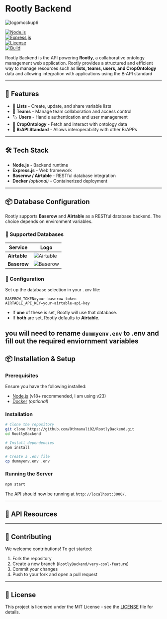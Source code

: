 # Rootly Backend

![logomockup6](https://github.com/user-attachments/assets/4cb7ab1c-9c3a-4134-9917-bb96bac182c3)

[![Node.js](https://img.shields.io/badge/Node.js-18.x-green.svg)](https://nodejs.org/)  
[![Express.js](https://img.shields.io/badge/Express.js-4.x-blue.svg)](https://expressjs.com/)  
[![License](https://img.shields.io/badge/license-MIT-blue.svg)](LICENSE)  
[![Build](https://img.shields.io/github/actions/workflow/status/Othmanali02/Rootly/build.yml)](https://github.com/Othmanali02/Rootly/actions)  

Rootly Backend is the API powering **Rootly**, a collaborative ontology management web application. Rootly provides a structured and efficient way to manage resources such as **lists, teams, users, and CropOntology** data and allowing integration with applications using the BrAPI standard

---

## 🌿 Features

- 📄 **Lists** - Create, update, and share variable lists
- 👥 **Teams** - Manage team collaboration and access control
- 🏷 **Users** - Handle authentication and user management
- 🌿 **CropOntology** - Fetch and interact with ontology data
- 🔗 **BrAPI Standard** - Allows interoperability with other BrAPPs

---

## 🛠️ Tech Stack

- **Node.js** - Backend runtime
- **Express.js** - Web framework
- **Baserow / Airtable** - RESTful database integration
- **Docker** *(optional)* - Containerized deployment

---

## 📦 Database Configuration

Rootly supports **Baserow** and **Airtable** as a RESTful database backend. The choice depends on environment variables.

### 🔗 Supported Databases

| Service  | Logo |
|----------|------|
| **Airtable**  | ![Airtable](https://upload.wikimedia.org/wikipedia/commons/8/8f/Airtable_Logo.svg) |
| **Baserow**   | ![Baserow](https://baserow.io/_next/image?url=%2Fimg%2Fbranding%2Fbaserow-logo.png&w=256&q=75) |

### 🔧 Configuration

Set up the database selection in your `.env` file:

```env
BASEROW_TOKEN=your-baserow-token
AIRTABLE_API_KEY=your-airtable-api-key
```

- If **one** of these is set, Rootly will use that database.
- If **both** are set, Rootly defaults to **Airtable**.

you will need to rename ```dummyenv.env``` to .env and fill out the required enviornment variables
---

## 📦 Installation & Setup

### Prerequisites

Ensure you have the following installed:

- [Node.js](https://nodejs.org/) (v18+ recommended, I am using v23)
- [Docker](https://www.docker.com/) *(optional)*

### Installation

```bash
# Clone the repository
git clone https://github.com/Othmanali02/RootlyBackend.git
cd RootlyBackend

# Install dependencies
npm install

# Create a .env file
cp dummyenv.env .env
```

### Running the Server

```bash
npm start
```

The API should now be running at `http://localhost:3000/`.

---

## 🔗 API Resources


---

## 🤝 Contributing

We welcome contributions! To get started:

1. Fork the repository
2. Create a new branch (`RootlyBackend/very-cool-feature`)
3. Commit your changes
4. Push to your fork and open a pull request

---

## 📜 License

This project is licensed under the MIT License - see the [LICENSE](LICENSE) file for details.
